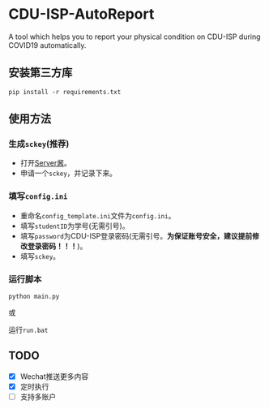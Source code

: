 # CDU-ISP-AutoReport

A tool which helps you to report your physical condition on CDU-ISP during COVID19 automatically.

## 安装第三方库

`pip install -r requirements.txt`

## 使用方法

### 生成`sckey`(推荐)

- 打开[Server酱](https://benjiah.gitee.io/redirect/serversauce)。
- 申请一个`sckey`，并记录下来。

### 填写`config.ini`

- 重命名`config_template.ini`文件为`config.ini`。
- 填写`studentID`为学号(无需引号)。
- 填写`password`为CDU-ISP登录密码(无需引号。**为保证账号安全，建议提前修改登录密码！！！**)。
- 填写`sckey`。

### 运行脚本

`python main.py`

或

运行`run.bat`

## TODO

- [X] Wechat推送更多内容
- [X] 定时执行
- [ ] 支持多账户
